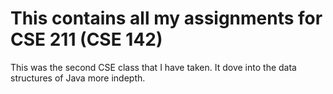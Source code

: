 # This contains all my assignments for CSE 211 (CSE 142)

This was the second CSE class that I have taken. It dove into the data structures of Java
more indepth.
